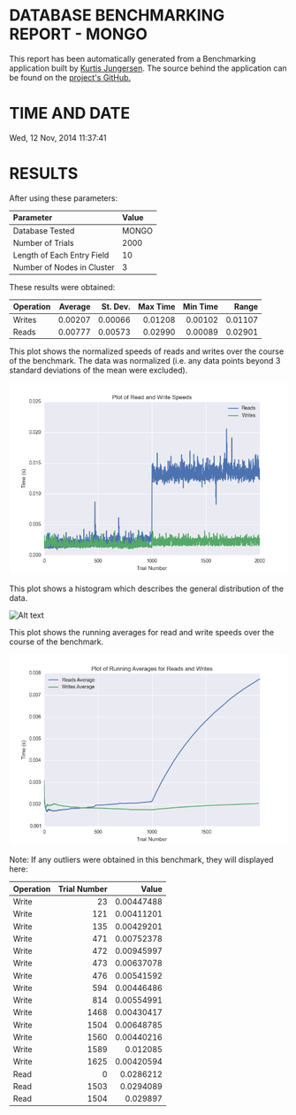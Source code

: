 DATABASE BENCHMARKING REPORT - MONGO
=========================================

This report has been automatically generated from a Benchmarking application
built by [Kurtis Jungersen](http://kmjungersen.com).  The source behind the application can be found on the [project's GitHub.](https://github.com/kmjungersen/DB-Benchmarking)

TIME AND DATE
=============

Wed, 12 Nov, 2014 11:37:41


RESULTS
=======

After using these parameters:

| Parameter                  | Value   |
|:---------------------------|:--------|
| Database Tested            | MONGO   |
| Number of Trials           | 2000    |
| Length of Each Entry Field | 10      |
| Number of Nodes in Cluster | 3       |

These results were obtained:

| Operation   |   Average |   St. Dev. |   Max Time |   Min Time |   Range |
|:------------|----------:|-----------:|-----------:|-----------:|--------:|
| Writes      |   0.00207 |    0.00066 |    0.01208 |    0.00102 | 0.01107 |
| Reads       |   0.00777 |    0.00573 |    0.02990 |    0.00089 | 0.02901 |

This plot shows the normalized speeds of reads and writes over the course of the benchmark.  The data was normalized (i.e. any data points beyond 3 standard deviations of the mean were excluded).

![Alt text](images/MONGO-Nov12-2014-11:37:41-rw.png "rw")

This plot shows a histogram which describes the general distribution of the data.

![Alt text](images/MONGO-Nov12-2014-11:37:41-stats.png "stats")

This plot shows the running averages for read and write speeds over the course of the benchmark.

![Alt text](images/MONGO-Nov12-2014-11:37:41-running_averages.png "running_averages")

Note: If any outliers were obtained in this benchmark, they will displayed here:

| Operation   |   Trial Number |      Value |
|:------------|---------------:|-----------:|
| Write       |             23 | 0.00447488 |
| Write       |            121 | 0.00411201 |
| Write       |            135 | 0.00429201 |
| Write       |            471 | 0.00752378 |
| Write       |            472 | 0.00945997 |
| Write       |            473 | 0.00637078 |
| Write       |            476 | 0.00541592 |
| Write       |            594 | 0.00446486 |
| Write       |            814 | 0.00554991 |
| Write       |           1468 | 0.00430417 |
| Write       |           1504 | 0.00648785 |
| Write       |           1560 | 0.00440216 |
| Write       |           1589 | 0.012085   |
| Write       |           1625 | 0.00420594 |
| Read        |              0 | 0.0286212  |
| Read        |           1503 | 0.0294089  |
| Read        |           1504 | 0.029897   |